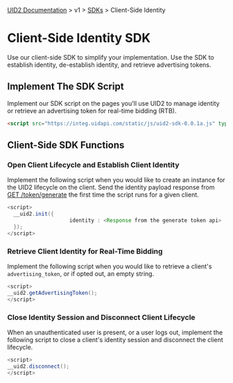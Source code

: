 [UID2 Documentation](../../README.md) > v1 > [SDKs](./README.md) > Client-Side Identity

# Client-Side Identity SDK

Use our client-side SDK to simplify your implementation. Use the SDK to establish identity, de-establish identity, and retrieve advertising tokens.

## Implement The SDK Script

Implement our SDK script on the pages you'll use UID2 to manage identity or retrieve an advertising token for real-time bidding (RTB).

```html
<script src="https://integ.uidapi.com/static/js/uid2-sdk-0.0.1a.js" type="text/javascript"></script>
```

## Client-Side SDK Functions

### Open Client Lifecycle and Establish Client Identity

Implement the following script when you would like to create an instance for the UID2 lifecycle on the client. Send the identity payload response from [GET /token/generate](../endpoints/get-token-generate.md) the first time the script runs for a given client.

```java
<script>
  __uid2.init({
    				identity : <Response from the generate token api>
  });
</script>
```

### Retrieve Client Identity for Real-Time Bidding

Implement the following script when you would like to retrieve a client's `advertising_token`, or if opted out, an empty string.

```java
<script>
__uid2.getAdvertisingToken();
</script>
```

### Close Identity Session and Disconnect Client Lifecycle

When an unauthenticated user is present, or a user logs out, implement the following script to close a client's identity session and disconnect the client lifecycle.

```java
<script>
__uid2.disconnect();
</script>
```